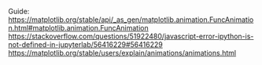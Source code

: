 Guide:
https://matplotlib.org/stable/api/_as_gen/matplotlib.animation.FuncAnimation.html#matplotlib.animation.FuncAnimation
https://stackoverflow.com/questions/51922480/javascript-error-ipython-is-not-defined-in-jupyterlab/56416229#56416229
https://matplotlib.org/stable/users/explain/animations/animations.html